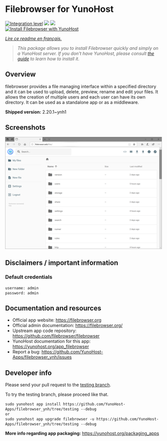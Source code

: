 <!--
N.B.: This README was automatically generated by https://github.com/YunoHost/apps/tree/master/tools/README-generator
It shall NOT be edited by hand.
-->

# Filebrowser for YunoHost

[![Integration level](https://dash.yunohost.org/integration/filebrowser.svg)](https://dash.yunohost.org/appci/app/filebrowser) ![](https://ci-apps.yunohost.org/ci/badges/filebrowser.status.svg) ![](https://ci-apps.yunohost.org/ci/badges/filebrowser.maintain.svg)  
[![Install Filebrowser with YunoHost](https://install-app.yunohost.org/install-with-yunohost.svg)](https://install-app.yunohost.org/?app=filebrowser)

*[Lire ce readme en français.](./README_fr.md)*

> *This package allows you to install Filebrowser quickly and simply on a YunoHost server.
If you don't have YunoHost, please consult [the guide](https://yunohost.org/#/install) to learn how to install it.*

## Overview

filebrowser provides a file managing interface within a specified directory and it can be used to upload, delete, preview, rename and edit your files. It allows the creation of multiple users and each user can have its own directory. It can be used as a standalone app or as a middleware.


**Shipped version:** 2.20.1~ynh1



## Screenshots

![](./doc/screenshots/spaces_-M8KDxOujDoPpJyJJ5_i_uploads_git-blob-9390768b0cbb83b1e7da55c0ae13ecd2d8fcb114_2.PNG)

## Disclaimers / important information

### Default credentials

```
username: admin
password: admin
```


## Documentation and resources

* Official app website: https://filebrowser.org
* Official admin documentation: https://filebrowser.org/
* Upstream app code repository: https://github.com/filebrowser/filebrowser
* YunoHost documentation for this app: https://yunohost.org/app_filebrowser
* Report a bug: https://github.com/YunoHost-Apps/filebrowser_ynh/issues

## Developer info

Please send your pull request to the [testing branch](https://github.com/YunoHost-Apps/filebrowser_ynh/tree/testing).

To try the testing branch, please proceed like that.
```
sudo yunohost app install https://github.com/YunoHost-Apps/filebrowser_ynh/tree/testing --debug
or
sudo yunohost app upgrade filebrowser -u https://github.com/YunoHost-Apps/filebrowser_ynh/tree/testing --debug
```

**More info regarding app packaging:** https://yunohost.org/packaging_apps
